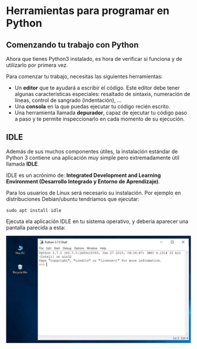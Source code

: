 # Herramientas para programar en Python

## Comenzando tu trabajo con Python

Ahora que tienes Python3 instalado, es hora de verificar si funciona y de utilizarlo por primera vez.

Para comenzar tu trabajo, necesitas las siguientes herramientas:

* Un **editor** que te ayudará a escribir el código. Este editor debe tener algunas características especiales: resaltado de sintaxis, numeración de líneas, control de sangrado (indentación), ...
* Una **consola** en la que puedas ejecutar tu código recién escrito.
* Una herramienta llamada **depurador**, capaz de ejecutar tu código paso a paso y te permite inspeccionarlo en cada momento de su ejecución.

## IDLE

Además de sus muchos componentes útiles, la instalación estándar de Python 3 contiene una aplicación muy simple pero extremadamente útil llamada **IDLE**.

IDLE es un acrónimo de: **Integrated Development and Learning Environment (Desarrollo Integrado y Entorno de Aprendizaje)**.

Para los usuarios de Linux será necesario su instalación. Por ejemplo en distribuciones Debian/ubuntu tendríamos que ejecutar:

```
sudo apt install idle
```

Ejecuta ela aplicación IDLE en tu sistema operativo, y debería aparecer una pantalla parecida a esta:

![python3](img/python3.png)
